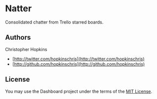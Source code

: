 Natter
======

Consolidated chatter from Trello starred boards.

Authors
-------

Christopher Hopkins

  * [http://twitter.com/hopkinschris](http://twitter.com/hopkinschris)
  * [http://github.com/hopkinschris](http://github.com/hopkinschris)

License
-------

You may use the Dashboard project under the terms of the [MIT License](https://github.com/hopkinschris/natter/blob/master/LICENSE).
